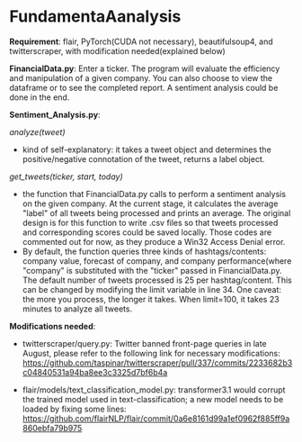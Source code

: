 # FundamentaAanalysis
**Requirement**: flair, PyTorch(CUDA not necessary), beautifulsoup4, and twitterscraper, with modification needed(explained below)

**FinancialData.py**:
Enter a ticker. The program will evaluate the efficiency and manipulation of a given company. 
You can also choose to view the dataframe or to see the completed report. A sentiment analysis could be done in the end.

**Sentiment_Analysis.py**:

*analyze(tweet)* 
- kind of self-explanatory: it takes a tweet object and determines the positive/negative connotation of the tweet, returns a label object.

*get_tweets(ticker, start, today)* 
- the function that FinancialData.py calls to perform a sentiment analysis on the given company. At the current stage, it calculates the average "label" of all tweets being processed and prints an average. The original design is for this function to write .csv files so that tweets processed and corresponding scores could be saved locally. Those codes are commented out for now, as they produce a Win32 Access Denial error. 
- By default, the function queries three kinds of hashtags/contents: company value, forecast of company, and company performance(where "company" is substituted with the "ticker" passed in FinancialData.py. The default number of tweets processed is 25 per hashtag/content. This can be changed by modifying the limit variable in line 34. One caveat: the more you process, the longer it takes. When limit=100, it takes 23 minutes to analyze all tweets. 

**Modifications needed**: 
- twitterscraper/query.py: Twitter banned front-page queries in late August, please refer to the following link for necessary modifications: https://github.com/taspinar/twitterscraper/pull/337/commits/2233682b3c04840531a94ba8ee3c3325d7bf6b4a

- flair/models/text_classification_model.py: transformer3.1 would corrupt the trained model used in text-classification; a new model needs to be loaded by fixing some lines:
https://github.com/flairNLP/flair/commit/0a6e8161d99a1ef0962f885ff9a860ebfa79b975

